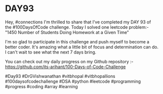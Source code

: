 # DAY93
Hey, #connections I'm thrilled to share that I've completed my DAY 93 of the #100DaysOfCode challenge. Today I solved one leetcode problem:- "1450 Number of Students Doing Homework at a Given Time"

I'm so glad to participate in this challenge and push myself to become a better coder. It's amazing what a little bit of focus and determination can do. I can't wait to see what the next 7 days bring.

You can check out my daily progress on my Github repository :- https://github.com/its-arihant/100-Days-of-Code-Challenge

#Day93 #DrGVishwanathan #vitbhopal #vitbhopallions #100daysofcodechallenge #DSA #python #leetcode #programming #progress #coding #array #learning 
